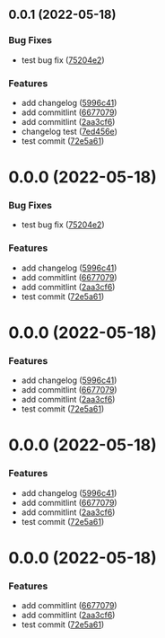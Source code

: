 ## 0.0.1 (2022-05-18)


### Bug Fixes

* test bug fix ([75204e2](https://github.com/huqingchao/vue3-template/commit/75204e2f8dd2005d99b5a66fbc350eb620d3fdf3))


### Features

* add changelog ([5996c41](https://github.com/huqingchao/vue3-template/commit/5996c41daef753a4ab7970cb9770201d491e0118))
* add commitlint ([6677079](https://github.com/huqingchao/vue3-template/commit/6677079a08077b15550d3a7e7666fcec594bf56c))
* add commitlint ([2aa3cf6](https://github.com/huqingchao/vue3-template/commit/2aa3cf6aa5d67d478f785d1fa326b762844d339b))
* changelog test ([7ed456e](https://github.com/huqingchao/vue3-template/commit/7ed456e90a5464598e263bb441b9b11aa4adf79b))
* test commit ([72e5a61](https://github.com/huqingchao/vue3-template/commit/72e5a614c42b35365da7b2eff4b99e57b4bf4e32))



# 0.0.0 (2022-05-18)


### Bug Fixes

* test bug fix ([75204e2](https://github.com/huqingchao/vue3-template/commit/75204e2f8dd2005d99b5a66fbc350eb620d3fdf3))


### Features

* add changelog ([5996c41](https://github.com/huqingchao/vue3-template/commit/5996c41daef753a4ab7970cb9770201d491e0118))
* add commitlint ([6677079](https://github.com/huqingchao/vue3-template/commit/6677079a08077b15550d3a7e7666fcec594bf56c))
* add commitlint ([2aa3cf6](https://github.com/huqingchao/vue3-template/commit/2aa3cf6aa5d67d478f785d1fa326b762844d339b))
* test commit ([72e5a61](https://github.com/huqingchao/vue3-template/commit/72e5a614c42b35365da7b2eff4b99e57b4bf4e32))



# 0.0.0 (2022-05-18)


### Features

* add changelog ([5996c41](https://github.com/huqingchao/vue3-template/commit/5996c41daef753a4ab7970cb9770201d491e0118))
* add commitlint ([6677079](https://github.com/huqingchao/vue3-template/commit/6677079a08077b15550d3a7e7666fcec594bf56c))
* add commitlint ([2aa3cf6](https://github.com/huqingchao/vue3-template/commit/2aa3cf6aa5d67d478f785d1fa326b762844d339b))
* test commit ([72e5a61](https://github.com/huqingchao/vue3-template/commit/72e5a614c42b35365da7b2eff4b99e57b4bf4e32))



# 0.0.0 (2022-05-18)


### Features

* add changelog ([5996c41](https://github.com/huqingchao/vue3-template/commit/5996c41daef753a4ab7970cb9770201d491e0118))
* add commitlint ([6677079](https://github.com/huqingchao/vue3-template/commit/6677079a08077b15550d3a7e7666fcec594bf56c))
* add commitlint ([2aa3cf6](https://github.com/huqingchao/vue3-template/commit/2aa3cf6aa5d67d478f785d1fa326b762844d339b))
* test commit ([72e5a61](https://github.com/huqingchao/vue3-template/commit/72e5a614c42b35365da7b2eff4b99e57b4bf4e32))



# 0.0.0 (2022-05-18)


### Features

* add commitlint ([6677079](https://github.com/huqingchao/vue3-template/commit/6677079a08077b15550d3a7e7666fcec594bf56c))
* add commitlint ([2aa3cf6](https://github.com/huqingchao/vue3-template/commit/2aa3cf6aa5d67d478f785d1fa326b762844d339b))
* test commit ([72e5a61](https://github.com/huqingchao/vue3-template/commit/72e5a614c42b35365da7b2eff4b99e57b4bf4e32))



